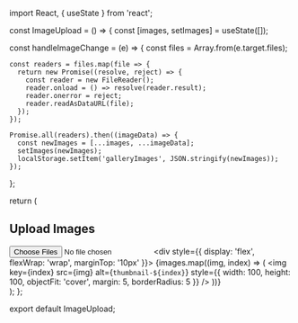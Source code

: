 import React, { useState } from 'react';

const ImageUpload = () => {
  const [images, setImages] = useState([]);

  const handleImageChange = (e) => {
    const files = Array.from(e.target.files);

    const readers = files.map(file => {
      return new Promise((resolve, reject) => {
        const reader = new FileReader();
        reader.onload = () => resolve(reader.result);
        reader.onerror = reject;
        reader.readAsDataURL(file);
      });
    });

    Promise.all(readers).then((imageData) => {
      const newImages = [...images, ...imageData];
      setImages(newImages);
      localStorage.setItem('galleryImages', JSON.stringify(newImages));
    });
  };

  return (
    <div>
      <h2>Upload Images</h2>
      <input type="file" accept="image/*" multiple onChange={handleImageChange} />
      <div style={{ display: 'flex', flexWrap: 'wrap', marginTop: '10px' }}>
        {images.map((img, index) => (
          <img
            key={index}
            src={img}
            alt={`thumbnail-${index}`}
            style={{ width: 100, height: 100, objectFit: 'cover', margin: 5, borderRadius: 5 }}
          />
        ))}
      </div>
    </div>
  );
};

export default ImageUpload;
